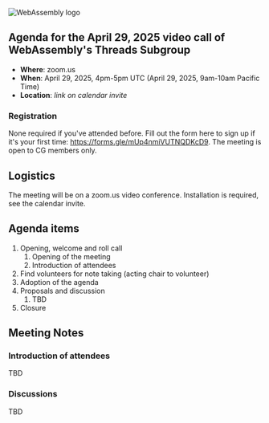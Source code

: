 ![WebAssembly logo](/images/WebAssembly.png)

## Agenda for the April 29, 2025 video call of WebAssembly's Threads Subgroup

- **Where**: zoom.us
- **When**: April 29, 2025, 4pm-5pm UTC (April 29, 2025, 9am-10am Pacific Time)
- **Location**: *link on calendar invite*

### Registration

None required if you've attended before. Fill out the form here to sign up if
it's your first time: https://forms.gle/mUp4nmiVUTNQDKcD9. The meeting is open
to CG members only.

## Logistics

The meeting will be on a zoom.us video conference.
Installation is required, see the calendar invite.

## Agenda items

1. Opening, welcome and roll call
    1. Opening of the meeting
    1. Introduction of attendees
1. Find volunteers for note taking (acting chair to volunteer)
1. Adoption of the agenda
1. Proposals and discussion
    1. TBD
1. Closure

## Meeting Notes

### Introduction of attendees

TBD

### Discussions

TBD
